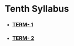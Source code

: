 # Tenth Syllabus

* ### [TERM- 1](https://github.com/aniketrepo/syllabus-of-tenth/blob/main/term-1.md)

* ### [TERM- 2]()

